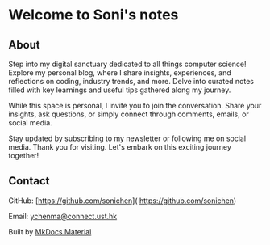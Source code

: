 # Welcome to Soni's notes 

## About

Step into my digital sanctuary dedicated to all things computer science! Explore my personal blog, where I share insights, experiences, and reflections on coding, industry trends, and more. Delve into curated notes filled with key learnings and useful tips gathered along my journey. 

While this space is personal, I invite you to join the conversation. Share your insights, ask questions, or simply connect through comments, emails, or social media. 

Stay updated by subscribing to my newsletter or following me on social media. Thank you for visiting. Let's embark on this exciting journey together!

## Contact

GitHub: [https://github.com/sonichen]( https://github.com/sonichen)

Email:  ychenma@connect.ust.hk

Built by [MkDocs Material](https://squidfunk.github.io/mkdocs-material/) 
